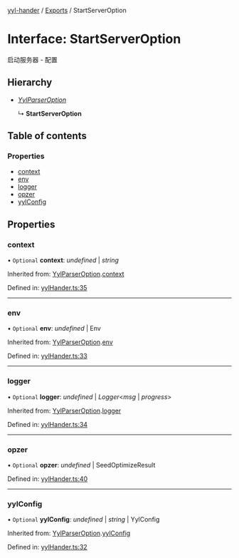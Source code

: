 [yyl-hander](../README.md) / [Exports](../modules.md) / StartServerOption

# Interface: StartServerOption

启动服务器 - 配置

## Hierarchy

* [*YylParserOption*](yylparseroption.md)

  ↳ **StartServerOption**

## Table of contents

### Properties

- [context](startserveroption.md#context)
- [env](startserveroption.md#env)
- [logger](startserveroption.md#logger)
- [opzer](startserveroption.md#opzer)
- [yylConfig](startserveroption.md#yylconfig)

## Properties

### context

• `Optional` **context**: *undefined* \| *string*

Inherited from: [YylParserOption](yylparseroption.md).[context](yylparseroption.md#context)

Defined in: [yylHander.ts:35](https://github.com/jackness1208/yyl-hander/blob/3bfd810/src/yylHander.ts#L35)

___

### env

• `Optional` **env**: *undefined* \| Env

Inherited from: [YylParserOption](yylparseroption.md).[env](yylparseroption.md#env)

Defined in: [yylHander.ts:33](https://github.com/jackness1208/yyl-hander/blob/3bfd810/src/yylHander.ts#L33)

___

### logger

• `Optional` **logger**: *undefined* \| *Logger*<*msg* \| *progress*\>

Inherited from: [YylParserOption](yylparseroption.md).[logger](yylparseroption.md#logger)

Defined in: [yylHander.ts:34](https://github.com/jackness1208/yyl-hander/blob/3bfd810/src/yylHander.ts#L34)

___

### opzer

• `Optional` **opzer**: *undefined* \| SeedOptimizeResult

Defined in: [yylHander.ts:40](https://github.com/jackness1208/yyl-hander/blob/3bfd810/src/yylHander.ts#L40)

___

### yylConfig

• `Optional` **yylConfig**: *undefined* \| *string* \| YylConfig

Inherited from: [YylParserOption](yylparseroption.md).[yylConfig](yylparseroption.md#yylconfig)

Defined in: [yylHander.ts:32](https://github.com/jackness1208/yyl-hander/blob/3bfd810/src/yylHander.ts#L32)
